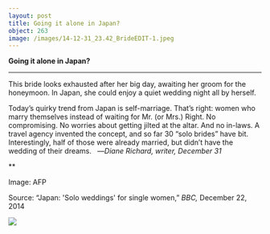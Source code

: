 ```yaml
---
layout: post
title: Going it alone in Japan?
object: 263
image: /images/14-12-31_23.42_BrideEDIT-1.jpeg
---
```

**Going it alone in Japan?**

****

This bride looks exhausted after her big day, awaiting her groom for the honeymoon. In Japan, she could enjoy a quiet wedding night all by herself. 

Today’s quirky trend from Japan is self-marriage. That’s right: women who marry themselves instead of waiting for Mr. (or Mrs.) Right. No compromising. No worries about getting jilted at the altar. And no in-laws. A travel agency invented the concept, and so far 30 “solo brides” have bit. Interestingly, half of those were already married, but didn’t have the wedding of their dreams.   —*Diane Richard, writer, December 31*

**

Image: AFP

Source: “Japan: 'Solo weddings' for single women,” *BBC,* December 22, 2014

![]({{siteurl.base}}/images/14-12-31_23.42_BrideEDIT-1.jpeg)
